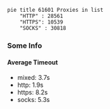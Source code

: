 
```mermaid
pie title 61601 Proxies in list
    "HTTP" : 28561
    "HTTPS": 10539
    "SOCKS" : 30818
```

### Some Info
#### Average Timeout

- mixed: 3.7s
- http: 1.9s
- https: 8.2s
- socks: 5.3s